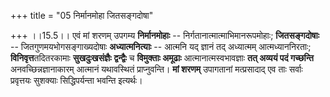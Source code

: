 +++
title = "05 निर्मानमोहा जितसङ्गदोषा"

+++
।।15.5।। एवं मां शरणम् उपगम्य **निर्मानमोहाः** --
निर्गतानात्मात्माभिमानरूपमोहाः; **जितसङ्गदोषाः** --
जितगुणमयभोगसङ्गाख्यदोषाः **अध्यात्मनित्याः** -- आत्मनि यद् ज्ञानं तद्
अध्यात्मम् आत्मध्याननिरताः; **विनिवृत्त**तदितरकामाः **सुखदुःखसंज्ञैः**
**द्वन्द्वैः** च **विमुक्ताः अमूढाः** आत्मानात्मस्वभावज्ञाः **तत् अव्ययं
पदं गच्छन्ति** अनवच्छिन्नज्ञानाकारम् आत्मानं यथावस्थितं प्राप्नुवन्ति।
**मां शरणम्** उपागतानां मत्प्रसादाद् एव ताः सर्वाः प्रवृत्तयः सुशक्याः
सिद्धिपर्यन्ता भवन्ति इत्यर्थः।
